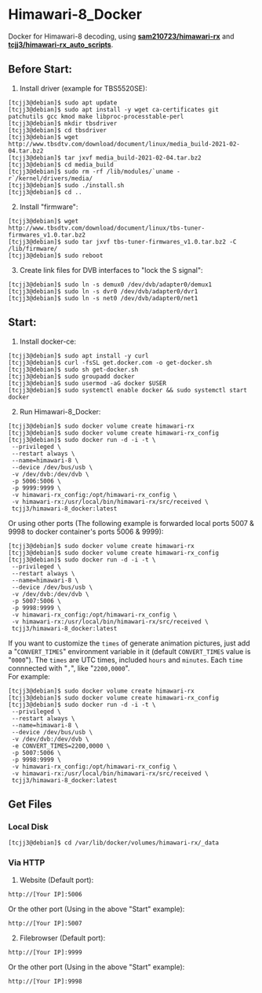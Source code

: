# Himawari-8_Docker
Docker for Himawari-8 decoding, using [**sam210723/himawari-rx**](https://github.com/sam210723/himawari-rx) and [**tcjj3/himawari-rx_auto_scripts**](https://github.com/tcjj3/himawari-rx_auto_scripts).


## Before Start:

1. Install driver (example for TBS5520SE):
```
[tcjj3@debian]$ sudo apt update
[tcjj3@debian]$ sudo apt install -y wget ca-certificates git patchutils gcc kmod make libproc-processtable-perl
[tcjj3@debian]$ mkdir tbsdriver
[tcjj3@debian]$ cd tbsdriver
[tcjj3@debian]$ wget http://www.tbsdtv.com/download/document/linux/media_build-2021-02-04.tar.bz2
[tcjj3@debian]$ tar jxvf media_build-2021-02-04.tar.bz2
[tcjj3@debian]$ cd media_build
[tcjj3@debian]$ sudo rm -rf /lib/modules/`uname -r`/kernel/drivers/media/
[tcjj3@debian]$ sudo ./install.sh
[tcjj3@debian]$ cd ..
```

2. Install "firmware":
```
[tcjj3@debian]$ wget http://www.tbsdtv.com/download/document/linux/tbs-tuner-firmwares_v1.0.tar.bz2
[tcjj3@debian]$ sudo tar jxvf tbs-tuner-firmwares_v1.0.tar.bz2 -C /lib/firmware/
[tcjj3@debian]$ sudo reboot
```

3. Create link files for DVB interfaces to "lock the S signal":
```
[tcjj3@debian]$ sudo ln -s demux0 /dev/dvb/adapter0/demux1
[tcjj3@debian]$ sudo ln -s dvr0 /dev/dvb/adapter0/dvr1
[tcjj3@debian]$ sudo ln -s net0 /dev/dvb/adapter0/net1
```


## Start:

1. Install docker-ce:
```
[tcjj3@debian]$ sudo apt install -y curl
[tcjj3@debian]$ curl -fsSL get.docker.com -o get-docker.sh
[tcjj3@debian]$ sudo sh get-docker.sh
[tcjj3@debian]$ sudo groupadd docker
[tcjj3@debian]$ sudo usermod -aG docker $USER
[tcjj3@debian]$ sudo systemctl enable docker && sudo systemctl start docker
```

2. Run Himawari-8_Docker:
```
[tcjj3@debian]$ sudo docker volume create himawari-rx
[tcjj3@debian]$ sudo docker volume create himawari-rx_config
[tcjj3@debian]$ sudo docker run -d -i -t \
 --privileged \
 --restart always \
 --name=himawari-8 \
 --device /dev/bus/usb \
 -v /dev/dvb:/dev/dvb \
 -p 5006:5006 \
 -p 9999:9999 \
 -v himawari-rx_config:/opt/himawari-rx_config \
 -v himawari-rx:/usr/local/bin/himawari-rx/src/received \
 tcjj3/himawari-8_docker:latest
```
   Or using other ports (The following example is forwarded local ports 5007 & 9998 to docker container's ports 5006 & 9999):
```
[tcjj3@debian]$ sudo docker volume create himawari-rx
[tcjj3@debian]$ sudo docker volume create himawari-rx_config
[tcjj3@debian]$ sudo docker run -d -i -t \
 --privileged \
 --restart always \
 --name=himawari-8 \
 --device /dev/bus/usb \
 -v /dev/dvb:/dev/dvb \
 -p 5007:5006 \
 -p 9998:9999 \
 -v himawari-rx_config:/opt/himawari-rx_config \
 -v himawari-rx:/usr/local/bin/himawari-rx/src/received \
 tcjj3/himawari-8_docker:latest
```
   If you want to customize the `times` of generate animation pictures, just add a "`CONVERT_TIMES`" environment variable in it (default `CONVERT_TIMES` value is "`0000`"). The `times` are UTC times, included `hours` and `minutes`. Each `time` connnected with "`,`", like "`2200,0000`".
   <br>
   For example:
```
[tcjj3@debian]$ sudo docker volume create himawari-rx
[tcjj3@debian]$ sudo docker volume create himawari-rx_config
[tcjj3@debian]$ sudo docker run -d -i -t \
 --privileged \
 --restart always \
 --name=himawari-8 \
 --device /dev/bus/usb \
 -v /dev/dvb:/dev/dvb \
 -e CONVERT_TIMES=2200,0000 \
 -p 5007:5006 \
 -p 9998:9999 \
 -v himawari-rx_config:/opt/himawari-rx_config \
 -v himawari-rx:/usr/local/bin/himawari-rx/src/received \
 tcjj3/himawari-8_docker:latest
```


## Get Files

### Local Disk

```
[tcjj3@debian]$ cd /var/lib/docker/volumes/himawari-rx/_data
```

### Via HTTP

1. Website (Default port):
```
http://[Your IP]:5006
```
   Or the other port (Using in the above "Start" example):
```
http://[Your IP]:5007
```

2. Filebrowser (Default port):
```
http://[Your IP]:9999
```
   Or the other port (Using in the above "Start" example):
```
http://[Your IP]:9998
```

